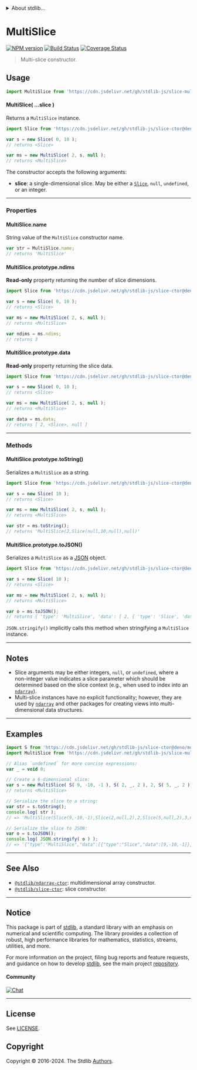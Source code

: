 <!--

@license Apache-2.0

Copyright (c) 2023 The Stdlib Authors.

Licensed under the Apache License, Version 2.0 (the "License");
you may not use this file except in compliance with the License.
You may obtain a copy of the License at

   http://www.apache.org/licenses/LICENSE-2.0

Unless required by applicable law or agreed to in writing, software
distributed under the License is distributed on an "AS IS" BASIS,
WITHOUT WARRANTIES OR CONDITIONS OF ANY KIND, either express or implied.
See the License for the specific language governing permissions and
limitations under the License.

-->


<details>
  <summary>
    About stdlib...
  </summary>
  <p>We believe in a future in which the web is a preferred environment for numerical computation. To help realize this future, we've built stdlib. stdlib is a standard library, with an emphasis on numerical and scientific computation, written in JavaScript (and C) for execution in browsers and in Node.js.</p>
  <p>The library is fully decomposable, being architected in such a way that you can swap out and mix and match APIs and functionality to cater to your exact preferences and use cases.</p>
  <p>When you use stdlib, you can be absolutely certain that you are using the most thorough, rigorous, well-written, studied, documented, tested, measured, and high-quality code out there.</p>
  <p>To join us in bringing numerical computing to the web, get started by checking us out on <a href="https://github.com/stdlib-js/stdlib">GitHub</a>, and please consider <a href="https://opencollective.com/stdlib">financially supporting stdlib</a>. We greatly appreciate your continued support!</p>
</details>

# MultiSlice

[![NPM version][npm-image]][npm-url] [![Build Status][test-image]][test-url] [![Coverage Status][coverage-image]][coverage-url] <!-- [![dependencies][dependencies-image]][dependencies-url] -->

> Multi-slice constructor.

<!-- Section to include introductory text. Make sure to keep an empty line after the intro `section` element and another before the `/section` close. -->

<section class="intro">

</section>

<!-- /.intro -->

<!-- Package usage documentation. -->



<section class="usage">

## Usage

```javascript
import MultiSlice from 'https://cdn.jsdelivr.net/gh/stdlib-js/slice-multi@deno/mod.js';
```

<a name="main"></a>

#### MultiSlice( ...slice )

Returns a `MultiSlice` instance.

```javascript
import Slice from 'https://cdn.jsdelivr.net/gh/stdlib-js/slice-ctor@deno/mod.js';

var s = new Slice( 0, 10 );
// returns <Slice>

var ms = new MultiSlice( 2, s, null );
// returns <MultiSlice>
```

The constructor accepts the following arguments:

-   **slice**: a single-dimensional slice. May be either a [`Slice`][@stdlib/slice/ctor], `null`, `undefined`, or an integer.

* * *

### Properties

<a name="static-prop-name"></a>

#### MultiSlice.name

String value of the `MultiSlice` constructor name.

```javascript
var str = MultiSlice.name;
// returns 'MultiSlice'
```

<a name="prop-ndims"></a>

#### MultiSlice.prototype.ndims

**Read-only** property returning the number of slice dimensions.

```javascript
import Slice from 'https://cdn.jsdelivr.net/gh/stdlib-js/slice-ctor@deno/mod.js';

var s = new Slice( 0, 10 );
// returns <Slice>

var ms = new MultiSlice( 2, s, null );
// returns <MultiSlice>

var ndims = ms.ndims;
// returns 3
```

<a name="prop-data"></a>

#### MultiSlice.prototype.data

**Read-only** property returning the slice data.

```javascript
import Slice from 'https://cdn.jsdelivr.net/gh/stdlib-js/slice-ctor@deno/mod.js';

var s = new Slice( 0, 10 );
// returns <Slice>

var ms = new MultiSlice( 2, s, null );
// returns <MultiSlice>

var data = ms.data;
// returns [ 2, <Slice>, null ]
```

* * *

### Methods

<a name="method-to-string"></a>

#### MultiSlice.prototype.toString()

Serializes a `MultiSlice` as a string.

```javascript
import Slice from 'https://cdn.jsdelivr.net/gh/stdlib-js/slice-ctor@deno/mod.js';

var s = new Slice( 10 );
// returns <Slice>

var ms = new MultiSlice( 2, s, null );
// returns <MultiSlice>

var str = ms.toString();
// returns 'MultiSlice(2,Slice(null,10,null),null)'
```

<a name="method-to-json"></a>

#### MultiSlice.prototype.toJSON()

Serializes a `MultiSlice` as a [JSON][json] object.

```javascript
import Slice from 'https://cdn.jsdelivr.net/gh/stdlib-js/slice-ctor@deno/mod.js';

var s = new Slice( 10 );
// returns <Slice>

var ms = new MultiSlice( 2, s, null );
// returns <MultiSlice>

var o = ms.toJSON();
// returns { 'type': 'MultiSlice', 'data': [ 2, { 'type': 'Slice', 'data': [ null, 10, null ] }, null ] }
```

`JSON.stringify()` implicitly calls this method when stringifying a `MultiSlice` instance.

</section>

<!-- /.usage -->

<!-- Package usage notes. Make sure to keep an empty line after the `section` element and another before the `/section` close. -->

* * *

<section class="notes">

## Notes

-   Slice arguments may be either integers, `null`, or `undefined`, where a non-integer value indicates a slice parameter which should be determined based on the slice context (e.g., when used to index into an [`ndarray`][@stdlib/ndarray/ctor]).
-   Multi-slice instances have no explicit functionality; however, they are used by [`ndarray`][@stdlib/ndarray] and other packages for creating views into multi-dimensional data structures.

</section>

<!-- /.notes -->

<!-- Package usage examples. -->

<section class="examples">

* * *

## Examples

<!-- eslint no-undef: "error" -->

<!-- eslint-disable new-cap -->

```javascript
import S from 'https://cdn.jsdelivr.net/gh/stdlib-js/slice-ctor@deno/mod.js';
import MultiSlice from 'https://cdn.jsdelivr.net/gh/stdlib-js/slice-multi@deno/mod.js';

// Alias `undefined` for more concise expressions:
var _ = void 0;

// Create a 6-dimensional slice:
var s = new MultiSlice( S( 9, -10, -1 ), S( 2, _, 2 ), 2, S( 5, _, 2 ), 3, _ );
// returns <MultiSlice>

// Serialize the slice to a string:
var str = s.toString();
console.log( str );
// => 'MultiSlice(Slice(9,-10,-1),Slice(2,null,2),2,Slice(5,null,2),3,null)'

// Serialize the slice to JSON:
var o = s.toJSON();
console.log( JSON.stringify( o ) );
// => '{"type":"MultiSlice","data":[{"type":"Slice","data":[9,-10,-1]},{"type":"Slice","data":[2,null,2]},2,{"type":"Slice","data":[5,null,2]},3,null]}'
```

</section>

<!-- /.examples -->

<!-- Section to include cited references. If references are included, add a horizontal rule *before* the section. Make sure to keep an empty line after the `section` element and another before the `/section` close. -->

<section class="references">

</section>

<!-- /.references -->

<!-- Section for related `stdlib` packages. Do not manually edit this section, as it is automatically populated. -->

<section class="related">

* * *

## See Also

-   <span class="package-name">[`@stdlib/ndarray-ctor`][@stdlib/ndarray/ctor]</span><span class="delimiter">: </span><span class="description">multidimensional array constructor.</span>
-   <span class="package-name">[`@stdlib/slice-ctor`][@stdlib/slice/ctor]</span><span class="delimiter">: </span><span class="description">slice constructor.</span>

</section>

<!-- /.related -->

<!-- Section for all links. Make sure to keep an empty line after the `section` element and another before the `/section` close. -->


<section class="main-repo" >

* * *

## Notice

This package is part of [stdlib][stdlib], a standard library with an emphasis on numerical and scientific computing. The library provides a collection of robust, high performance libraries for mathematics, statistics, streams, utilities, and more.

For more information on the project, filing bug reports and feature requests, and guidance on how to develop [stdlib][stdlib], see the main project [repository][stdlib].

#### Community

[![Chat][chat-image]][chat-url]

---

## License

See [LICENSE][stdlib-license].


## Copyright

Copyright &copy; 2016-2024. The Stdlib [Authors][stdlib-authors].

</section>

<!-- /.stdlib -->

<!-- Section for all links. Make sure to keep an empty line after the `section` element and another before the `/section` close. -->

<section class="links">

[npm-image]: http://img.shields.io/npm/v/@stdlib/slice-multi.svg
[npm-url]: https://npmjs.org/package/@stdlib/slice-multi

[test-image]: https://github.com/stdlib-js/slice-multi/actions/workflows/test.yml/badge.svg?branch=main
[test-url]: https://github.com/stdlib-js/slice-multi/actions/workflows/test.yml?query=branch:main

[coverage-image]: https://img.shields.io/codecov/c/github/stdlib-js/slice-multi/main.svg
[coverage-url]: https://codecov.io/github/stdlib-js/slice-multi?branch=main

<!--

[dependencies-image]: https://img.shields.io/david/stdlib-js/slice-multi.svg
[dependencies-url]: https://david-dm.org/stdlib-js/slice-multi/main

-->

[chat-image]: https://img.shields.io/gitter/room/stdlib-js/stdlib.svg
[chat-url]: https://app.gitter.im/#/room/#stdlib-js_stdlib:gitter.im

[stdlib]: https://github.com/stdlib-js/stdlib

[stdlib-authors]: https://github.com/stdlib-js/stdlib/graphs/contributors

[umd]: https://github.com/umdjs/umd
[es-module]: https://developer.mozilla.org/en-US/docs/Web/JavaScript/Guide/Modules

[deno-url]: https://github.com/stdlib-js/slice-multi/tree/deno
[deno-readme]: https://github.com/stdlib-js/slice-multi/blob/deno/README.md
[umd-url]: https://github.com/stdlib-js/slice-multi/tree/umd
[umd-readme]: https://github.com/stdlib-js/slice-multi/blob/umd/README.md
[esm-url]: https://github.com/stdlib-js/slice-multi/tree/esm
[esm-readme]: https://github.com/stdlib-js/slice-multi/blob/esm/README.md
[branches-url]: https://github.com/stdlib-js/slice-multi/blob/main/branches.md

[stdlib-license]: https://raw.githubusercontent.com/stdlib-js/slice-multi/main/LICENSE

[json]: http://www.json.org/

[@stdlib/ndarray]: https://github.com/stdlib-js/ndarray/tree/deno

[@stdlib/ndarray/ctor]: https://github.com/stdlib-js/ndarray-ctor/tree/deno

[@stdlib/slice/ctor]: https://github.com/stdlib-js/slice-ctor/tree/deno

<!-- <related-links> -->

<!-- </related-links> -->

</section>

<!-- /.links -->
